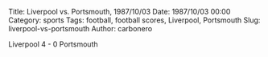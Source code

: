 Title: Liverpool vs. Portsmouth, 1987/10/03
Date: 1987/10/03 00:00
Category: sports
Tags: football, football scores, Liverpool, Portsmouth
Slug: liverpool-vs-portsmouth
Author: carbonero


Liverpool 4 - 0 Portsmouth

